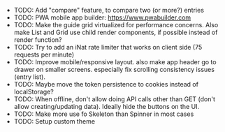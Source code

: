 - TODO: Add "compare" feature, to compare two (or more?) entries
- TODO: PWA mobile app builder: https://www.pwabuilder.com
- TODO: Make the guide grid virtualized for performance concerns. Also make List and Grid use child render components, if possible instead of render function?
- TODO: Try to add an iNat rate limiter that works on client side (75 requests per minute)
- TODO: Improve mobile/responsive layout. also make app header go to drawer on smaller screens. especially fix scrolling consistency issues (entry list).
- TODO: Maybe move the token persistence to cookies instead of localStorage?
- TODO: When offline, don't allow doing API calls other than GET (don't allow creating/updating data). Ideally hide the buttons on the UI.
- TODO: Make more use fo Skeleton than Spinner in most cases
- TODO: Setup custom theme
